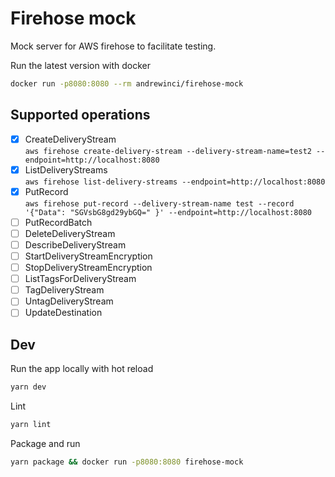 # Firehose mock

Mock server for AWS firehose to facilitate testing.

Run the latest version with docker 

```bash
docker run -p8080:8080 --rm andrewinci/firehose-mock
```

## Supported operations

- [x] CreateDeliveryStream  
    `aws firehose create-delivery-stream --delivery-stream-name=test2 --endpoint=http://localhost:8080 `
- [x] ListDeliveryStreams  
    `aws firehose list-delivery-streams --endpoint=http://localhost:8080`
- [x] PutRecord  
    `aws firehose put-record --delivery-stream-name test --record '{"Data": "SGVsbG8gd29ybGQ=" }' --endpoint=http://localhost:8080`
- [ ] PutRecordBatch
- [ ] DeleteDeliveryStream
- [ ] DescribeDeliveryStream
- [ ] StartDeliveryStreamEncryption
- [ ] StopDeliveryStreamEncryption
- [ ] ListTagsForDeliveryStream
- [ ] TagDeliveryStream
- [ ] UntagDeliveryStream
- [ ] UpdateDestination

## Dev

Run the app locally with hot reload

```bash
yarn dev
```

Lint

```bash
yarn lint
```

Package and run

```bash
yarn package && docker run -p8080:8080 firehose-mock
```
